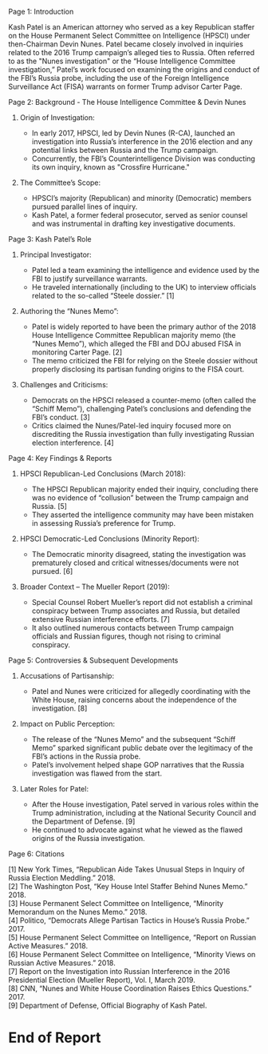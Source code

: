 Page 1: Introduction

Kash Patel is an American attorney who served as a key Republican staffer on the House Permanent Select Committee on Intelligence (HPSCI) under then-Chairman Devin Nunes. Patel became closely involved in inquiries related to the 2016 Trump campaign’s alleged ties to Russia. Often referred to as the "Nunes investigation" or the “House Intelligence Committee investigation,” Patel’s work focused on examining the origins and conduct of the FBI’s Russia probe, including the use of the Foreign Intelligence Surveillance Act (FISA) warrants on former Trump advisor Carter Page.  

Page 2: Background - The House Intelligence Committee & Devin Nunes

1. Origin of Investigation:
   - In early 2017, HPSCI, led by Devin Nunes (R-CA), launched an investigation into Russia’s interference in the 2016 election and any potential links between Russia and the Trump campaign.
   - Concurrently, the FBI’s Counterintelligence Division was conducting its own inquiry, known as "Crossfire Hurricane."

2. The Committee’s Scope:
   - HPSCI’s majority (Republican) and minority (Democratic) members pursued parallel lines of inquiry.
   - Kash Patel, a former federal prosecutor, served as senior counsel and was instrumental in drafting key investigative documents.  

Page 3: Kash Patel’s Role

1. Principal Investigator:
   - Patel led a team examining the intelligence and evidence used by the FBI to justify surveillance warrants.
   - He traveled internationally (including to the UK) to interview officials related to the so-called “Steele dossier.” [1]

2. Authoring the “Nunes Memo”:
   - Patel is widely reported to have been the primary author of the 2018 House Intelligence Committee Republican majority memo (the “Nunes Memo”), which alleged the FBI and DOJ abused FISA in monitoring Carter Page. [2]
   - The memo criticized the FBI for relying on the Steele dossier without properly disclosing its partisan funding origins to the FISA court.

3. Challenges and Criticisms:
   - Democrats on the HPSCI released a counter-memo (often called the “Schiff Memo”), challenging Patel’s conclusions and defending the FBI’s conduct. [3]
   - Critics claimed the Nunes/Patel-led inquiry focused more on discrediting the Russia investigation than fully investigating Russian election interference. [4]  

Page 4: Key Findings & Reports

1. HPSCI Republican-Led Conclusions (March 2018):
   - The HPSCI Republican majority ended their inquiry, concluding there was no evidence of “collusion” between the Trump campaign and Russia. [5]
   - They asserted the intelligence community may have been mistaken in assessing Russia’s preference for Trump.

2. HPSCI Democratic-Led Conclusions (Minority Report):
   - The Democratic minority disagreed, stating the investigation was prematurely closed and critical witnesses/documents were not pursued. [6]

3. Broader Context – The Mueller Report (2019):
   - Special Counsel Robert Mueller’s report did not establish a criminal conspiracy between Trump associates and Russia, but detailed extensive Russian interference efforts. [7]
   - It also outlined numerous contacts between Trump campaign officials and Russian figures, though not rising to criminal conspiracy.  

Page 5: Controversies & Subsequent Developments

1. Accusations of Partisanship:
   - Patel and Nunes were criticized for allegedly coordinating with the White House, raising concerns about the independence of the investigation. [8]

2. Impact on Public Perception:
   - The release of the “Nunes Memo” and the subsequent “Schiff Memo” sparked significant public debate over the legitimacy of the FBI’s actions in the Russia probe.
   - Patel’s involvement helped shape GOP narratives that the Russia investigation was flawed from the start.

3. Later Roles for Patel:
   - After the House investigation, Patel served in various roles within the Trump administration, including at the National Security Council and the Department of Defense. [9]
   - He continued to advocate against what he viewed as the flawed origins of the Russia investigation.  

Page 6: Citations

[1] New York Times, “Republican Aide Takes Unusual Steps in Inquiry of Russia Election Meddling.” 2018.  
[2] The Washington Post, “Key House Intel Staffer Behind Nunes Memo.” 2018.  
[3] House Permanent Select Committee on Intelligence, “Minority Memorandum on the Nunes Memo.” 2018.  
[4] Politico, “Democrats Allege Partisan Tactics in House’s Russia Probe.” 2017.  
[5] House Permanent Select Committee on Intelligence, “Report on Russian Active Measures.” 2018.  
[6] House Permanent Select Committee on Intelligence, “Minority Views on Russian Active Measures.” 2018.  
[7] Report on the Investigation into Russian Interference in the 2016 Presidential Election (Mueller Report), Vol. I, March 2019.  
[8] CNN, “Nunes and White House Coordination Raises Ethics Questions.” 2017.  
[9] Department of Defense, Official Biography of Kash Patel.  

# End of Report